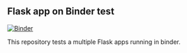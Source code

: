 ## Flask app on Binder test

[![Binder](https://mybinder.org/badge_logo.svg)](https://mybinder.org/v2/gh/carlosesreis/h5nuvola-flask-demo/master?urlpath=/proxy/5000/home)


This repository tests a multiple Flask apps running in binder.